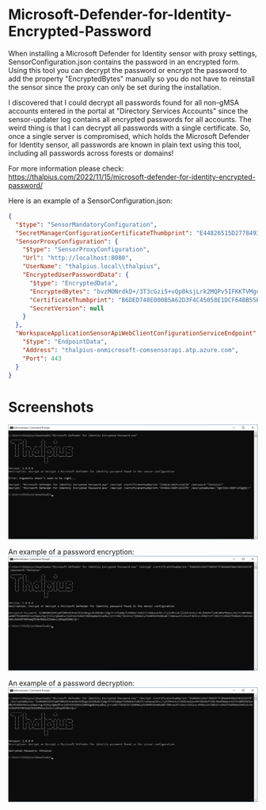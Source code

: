 # Microsoft-Defender-for-Identity-Encrypted-Password

When installing a Microsoft Defender for Identity sensor with proxy settings, SensorConfiguration.json contains the password in an encrypted form. Using this tool you can decrypt the password or encrypt the password to add the property "EncryptedBytes" manually so you do not have to reinstall the sensor since the proxy can only be set during the installation.

I discovered that I could decrypt all passwords found for all non-gMSA accounts entered in the portal at "Directory Services Accounts" since the sensor-updater log contains all encrypted passwords for all accounts. The weird thing is that I can decrypt all passwords with a single certificate. So, once a single server is compromised, which holds the Microsoft Defender for Identity sensor, all passwords are known in plain text using this tool, including all passwords across forests or domains!

For more information please check:<br>
https://thalpius.com/2022/11/15/microsoft-defender-for-identity-encrypted-password/

Here is an example of a SensorConfiguration.json:

```json
{
  "$type": "SensorMandatoryConfiguration",
  "SecretManagerConfigurationCertificateThumbprint": "E44826515D2778493F7F1B44A4F0A435832C657B",
  "SensorProxyConfiguration": {
    "$type": "SensorProxyConfiguration",
    "Url": "http://localhost:8080",
    "UserName": "thalpius.local\\thalpius",
    "EncryptedUserPasswordData": {
      "$type": "EncryptedData",
      "EncryptedBytes": "bvzMONrdkD+/3T3cGzi5+vQp0ksjLrk2MQPv5IFKKTVMgdK6QEbpNTXyf+V1khMasBxD/zXJ5W65+c79+7GowyL/RtIAatxwMlCRxV0rUCa/DvP7PMQ7oizcO4co9ZHRv36RzOHzjgydZRN3vHVY4Pu8tSMPNh6kToL+hfA4NrCwvWy5yGVjpNSVGM6MnM/vnRzEvpXS/eTW2s/RRP9l7A3MzDUCDvxjw3KLioscvQgmWmJk2wRwCMgf/kJ4kjr05aVI/f6tHz1NxCZic4W+Iti4DYISNkj8KJEfD8jeE898WZXg2rCeSV/ysJRm02EGDLxGVK6lOLZSmrZg8Yv2pw==",
      "CertificateThumbprint": "B6DED748E000B5A62D3F4C45058E1DCF64BB55B9",
      "SecretVersion": null
    }
  },
  "WorkspaceApplicationSensorApiWebClientConfigurationServiceEndpoint": {
    "$type": "EndpointData",
    "Address": "thalpius-onmicrosoft-comsensorapi.atp.azure.com",
    "Port": 443
  }
}
```

# Screenshots

![Alt text](/Screenshots/MicrosoftDefenderForIdentityEncryptedPassword01.png?raw=true "Microsoft Defender for Identity Encrypted Password")

An example of a password encryption:
![Alt text](/Screenshots/MicrosoftDefenderForIdentityEncryptedPassword02.png?raw=true "Microsoft Defender for Identity Encrypted Password")

An example of a password decryption:
![Alt text](/Screenshots/MicrosoftDefenderForIdentityEncryptedPassword03.png?raw=true "Microsoft Defender for Identity Encrypted Password")
